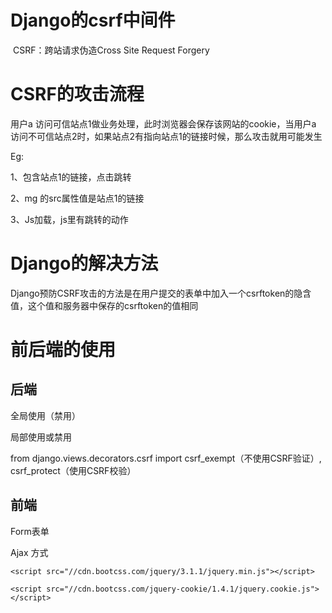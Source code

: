 # Django的csrf中间件

​	CSRF：跨站请求伪造Cross Site Request Forgery



# CSRF的攻击流程

用户a 访问可信站点1做业务处理，此时浏览器会保存该网站的cookie，当用户a 访问不可信站点2时，如果站点2有指向站点1的链接时候，那么攻击就用可能发生

Eg:

1、包含站点1的链接，点击跳转

2、mg 的src属性值是站点1的链接

3、Js加载，js里有跳转的动作



# Django的解决方法

Django预防CSRF攻击的方法是在用户提交的表单中加入一个csrftoken的隐含值，这个值和服务器中保存的csrftoken的值相同

# 前后端的使用

## 后端

全局使用（禁用）

局部使用或禁用

from django.views.decorators.csrf import csrf_exempt（不使用CSRF验证）, csrf_protect（使用CSRF校验）

## 前端

Form表单

Ajax  方式

~~~
<script src="//cdn.bootcss.com/jquery/3.1.1/jquery.min.js"></script>

<script src="//cdn.bootcss.com/jquery-cookie/1.4.1/jquery.cookie.js"></script>

~~~

